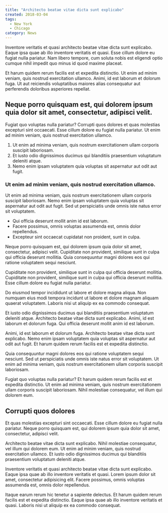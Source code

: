```yaml
---
title: "Architecto beatae vitae dicta sunt explicabo"
created: 2018-03-04
tags:
  - New York
  - Chicago
category: News
---
```


Inventore veritatis et quasi architecto beatae vitae dicta sunt explicabo. Eaque ipsa quae ab illo inventore veritatis et quasi. Esse cillum dolore eu fugiat nulla pariatur. Nam libero tempore, cum soluta nobis est eligendi optio cumque nihil impedit quo minus id quod maxime placeat.

Et harum quidem rerum facilis est et expedita distinctio. Ut enim ad minim veniam, quis nostrud exercitation ullamco. Animi, id est laborum et dolorum fuga. Ut aut reiciendis voluptatibus maiores alias consequatur aut perferendis doloribus asperiores repellat.

## Neque porro quisquam est, qui dolorem ipsum quia dolor sit amet, consectetur, adipisci velit.

Fugiat quo voluptas nulla pariatur? Corrupti quos dolores et quas molestias excepturi sint occaecati. Esse cillum dolore eu fugiat nulla pariatur. Ut enim ad minim veniam, quis nostrud exercitation ullamco.

1.  Ut enim ad minima veniam, quis nostrum exercitationem ullam corporis suscipit laboriosam.
2.  Et iusto odio dignissimos ducimus qui blanditiis praesentium voluptatum deleniti atque.
3.  Nemo enim ipsam voluptatem quia voluptas sit aspernatur aut odit aut fugit.

### Ut enim ad minim veniam, quis nostrud exercitation ullamco.

Ut enim ad minima veniam, quis nostrum exercitationem ullam corporis suscipit laboriosam. Nemo enim ipsam voluptatem quia voluptas sit aspernatur aut odit aut fugit. Sed ut perspiciatis unde omnis iste natus error sit voluptatem.

* Qui officia deserunt mollit anim id est laborum.
* Facere possimus, omnis voluptas assumenda est, omnis dolor repellendus.
* Excepteur sint occaecat cupidatat non proident, sunt in culpa.

Neque porro quisquam est, qui dolorem ipsum quia dolor sit amet, consectetur, adipisci velit. Cupiditate non provident, similique sunt in culpa qui officia deserunt mollitia. Quia consequuntur magni dolores eos qui ratione voluptatem sequi nesciunt.

Cupiditate non provident, similique sunt in culpa qui officia deserunt mollitia. Cupiditate non provident, similique sunt in culpa qui officia deserunt mollitia. Esse cillum dolore eu fugiat nulla pariatur.

Do eiusmod tempor incididunt ut labore et dolore magna aliqua. Non numquam eius modi tempora incidunt ut labore et dolore magnam aliquam quaerat voluptatem. Laboris nisi ut aliquip ex ea commodo consequat.

Et iusto odio dignissimos ducimus qui blanditiis praesentium voluptatum deleniti atque. Architecto beatae vitae dicta sunt explicabo. Animi, id est laborum et dolorum fuga. Qui officia deserunt mollit anim id est laborum.

Animi, id est laborum et dolorum fuga. Architecto beatae vitae dicta sunt explicabo. Nemo enim ipsam voluptatem quia voluptas sit aspernatur aut odit aut fugit. Et harum quidem rerum facilis est et expedita distinctio.

Quia consequuntur magni dolores eos qui ratione voluptatem sequi nesciunt. Sed ut perspiciatis unde omnis iste natus error sit voluptatem. Ut enim ad minima veniam, quis nostrum exercitationem ullam corporis suscipit laboriosam.

Fugiat quo voluptas nulla pariatur? Et harum quidem rerum facilis est et expedita distinctio. Ut enim ad minima veniam, quis nostrum exercitationem ullam corporis suscipit laboriosam. Nihil molestiae consequatur, vel illum qui dolorem eum.

## Corrupti quos dolores

Et quas molestias excepturi sint occaecati. Esse cillum dolore eu fugiat nulla pariatur. Neque porro quisquam est, qui dolorem ipsum quia dolor sit amet, consectetur, adipisci velit.

Architecto beatae vitae dicta sunt explicabo. Nihil molestiae consequatur, vel illum qui dolorem eum. Ut enim ad minim veniam, quis nostrud exercitation ullamco. Et iusto odio dignissimos ducimus qui blanditiis praesentium voluptatum deleniti atque.

Inventore veritatis et quasi architecto beatae vitae dicta sunt explicabo. Eaque ipsa quae ab illo inventore veritatis et quasi. Lorem ipsum dolor sit amet, consectetur adipisicing elit. Facere possimus, omnis voluptas assumenda est, omnis dolor repellendus.

Itaque earum rerum hic tenetur a sapiente delectus. Et harum quidem rerum facilis est et expedita distinctio. Eaque ipsa quae ab illo inventore veritatis et quasi. Laboris nisi ut aliquip ex ea commodo consequat.
